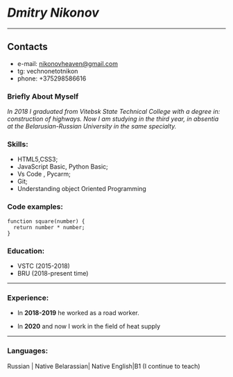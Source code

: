 # ___Dmitry Nikonov___
***
## Contacts
+ e-mail: nikonovheaven@gmail.com
+ tg: vechnonetotnikon
+ phone: +375298586616

### Briefly About Myself
*In 2018 I graduated from Vitebsk State Technical College with a degree in: construction of highways.
 Now I am studying in the third year, in absentia at the Belarusian-Russian University in the same specialty.*
 
### Skills:
+ HTML5,CSS3;
+ JavaScript Basic, Python  Basic;
+ Vs Code , Pycarm;
+ Git;
+ Understanding object Oriented Programming

### Code examples:
```
function square(number) {
  return number * number;
}
```

### Education:
+ VSTC (2015-2018)
+ BRU  (2018-present time)
***
### Experience: 
+ In **2018-2019** he worked as a road worker.
* In **2020** and now I work in the field of heat supply

***
### Languages: 
Russian   | Native
Belarassian| Native
English|B1 (I continue to teach)

